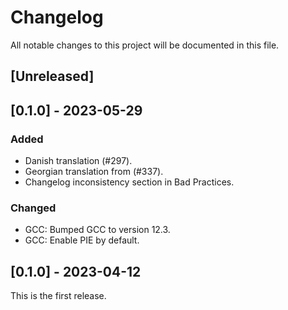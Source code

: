 # Changelog

All notable changes to this project will be documented in this file.

## [Unreleased]

## [0.1.0] - 2023-05-29

### Added

- Danish translation (#297).
- Georgian translation from (#337).
- Changelog inconsistency section in Bad Practices.

### Changed

- GCC: Bumped GCC to version 12.3.
- GCC: Enable PIE by default.

## [0.1.0] - 2023-04-12

This is the first release.
